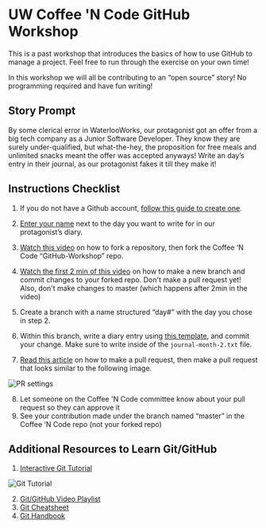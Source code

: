 # UW Coffee 'N Code GitHub Workshop
This is a past workshop that introduces the basics of how to use GitHub to manage a project. Feel free to run through the exercise on your own time!

In this workshop we will all be contributing to an “open source” story! No programming required and have fun writing!

## Story Prompt
By some clerical error in WaterlooWorks, our protagonist got an offer from a big tech company as a Junior Software Developer. They know they are surely under-qualified, but what-the-hey, the proposition for free meals and unlimited snacks meant the offer was accepted anyways!  Write an day’s entry in their journal, as our protagonist fakes it till they make it!

## Instructions Checklist
1.	If you do not have a Github account, [follow this guide to create one](resources/github_signup_instructions.md).

2.	[Enter your name](https://docs.google.com/spreadsheets/d/1jX5_B1G1B_GjkmPvmIskL9Yf9rEK7pPXqBimppRRylw/edit?usp=sharing) next to the day you want to write for in our protagonist’s diary.

3.	[Watch this video](https://www.youtube.com/watch?v=f5grYMXbAV0) on how to fork a repository, then fork the Coffee ‘N Code “GitHub-Workshop” repo.

4.	[Watch the first 2 min of this video](https://www.youtube.com/watch?v=OVQK2zzb6U8) on how to make a new branch and commit changes to your forked repo. Don't make a pull request yet! Also, don't make changes to master (which happens after 2min in the video)

5. Create a branch with a name structured “day#” with the day you chose in step 2.

6. Within this branch, write a diary entry using [this template](resources/diary_entry_template.md), and commit your change. Make sure to write inside of the `journal-month-2.txt` file.

7. [Read this article](https://help.github.com/articles/creating-a-pull-request-from-a-fork/) on how to make a pull request, then make a pull request that looks similar to the following image.

![PR settings](resources/img/pull-request-settings.png)

8.	Let someone on the Coffee 'N Code committee know about your pull request so they can approve it
9.	See your contribution made under the branch named “master” in the Coffee ‘N Code repo (not your forked repo)

## Additional Resources to Learn Git/GitHub
1. [Interactive Git Tutorial](https://learngitbranching.js.org/)

![Git Tutorial](resources/img/learn-git-tutorial.png)

2. [Git/GitHub Video Playlist](https://www.youtube.com/playlist?list=PL5-da3qGB5IBLMp7LtN8Nc3Efd4hJq0kD)
3. [Git Cheatsheet](https://services.github.com/on-demand/downloads/github-git-cheat-sheet.pdf)
4. [Git Handbook](https://guides.github.com/introduction/git-handbook/)
